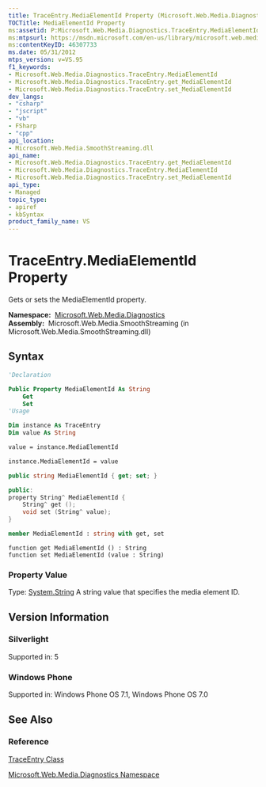 ```yaml
---
title: TraceEntry.MediaElementId Property (Microsoft.Web.Media.Diagnostics)
TOCTitle: MediaElementId Property
ms:assetid: P:Microsoft.Web.Media.Diagnostics.TraceEntry.MediaElementId
ms:mtpsurl: https://msdn.microsoft.com/en-us/library/microsoft.web.media.diagnostics.traceentry.mediaelementid(v=VS.95)
ms:contentKeyID: 46307733
ms.date: 05/31/2012
mtps_version: v=VS.95
f1_keywords:
- Microsoft.Web.Media.Diagnostics.TraceEntry.MediaElementId
- Microsoft.Web.Media.Diagnostics.TraceEntry.get_MediaElementId
- Microsoft.Web.Media.Diagnostics.TraceEntry.set_MediaElementId
dev_langs:
- "csharp"
- "jscript"
- "vb"
- FSharp
- "cpp"
api_location:
- Microsoft.Web.Media.SmoothStreaming.dll
api_name:
- Microsoft.Web.Media.Diagnostics.TraceEntry.get_MediaElementId
- Microsoft.Web.Media.Diagnostics.TraceEntry.MediaElementId
- Microsoft.Web.Media.Diagnostics.TraceEntry.set_MediaElementId
api_type:
- Managed
topic_type:
- apiref
- kbSyntax
product_family_name: VS
---
```


# TraceEntry.MediaElementId Property

Gets or sets the MediaElementId property.

**Namespace:**  [Microsoft.Web.Media.Diagnostics](microsoft-web-media-diagnostics-namespace_1.md)  
**Assembly:**  Microsoft.Web.Media.SmoothStreaming (in Microsoft.Web.Media.SmoothStreaming.dll)

## Syntax

```vb
'Declaration

Public Property MediaElementId As String
    Get
    Set
'Usage

Dim instance As TraceEntry
Dim value As String

value = instance.MediaElementId

instance.MediaElementId = value
```

```csharp
public string MediaElementId { get; set; }
```

```cpp
public:
property String^ MediaElementId {
    String^ get ();
    void set (String^ value);
}
```

``` fsharp
member MediaElementId : string with get, set
```

```jscript
function get MediaElementId () : String
function set MediaElementId (value : String)
```

### Property Value

Type: [System.String](https://msdn.microsoft.com/library/s1wwdcbf\(v=vs.95\))  
A string value that specifies the media element ID.

## Version Information

### Silverlight

Supported in: 5  

### Windows Phone

Supported in: Windows Phone OS 7.1, Windows Phone OS 7.0  

## See Also

### Reference

[TraceEntry Class](traceentry-class-microsoft-web-media-diagnostics_1.md)

[Microsoft.Web.Media.Diagnostics Namespace](microsoft-web-media-diagnostics-namespace_1.md)

